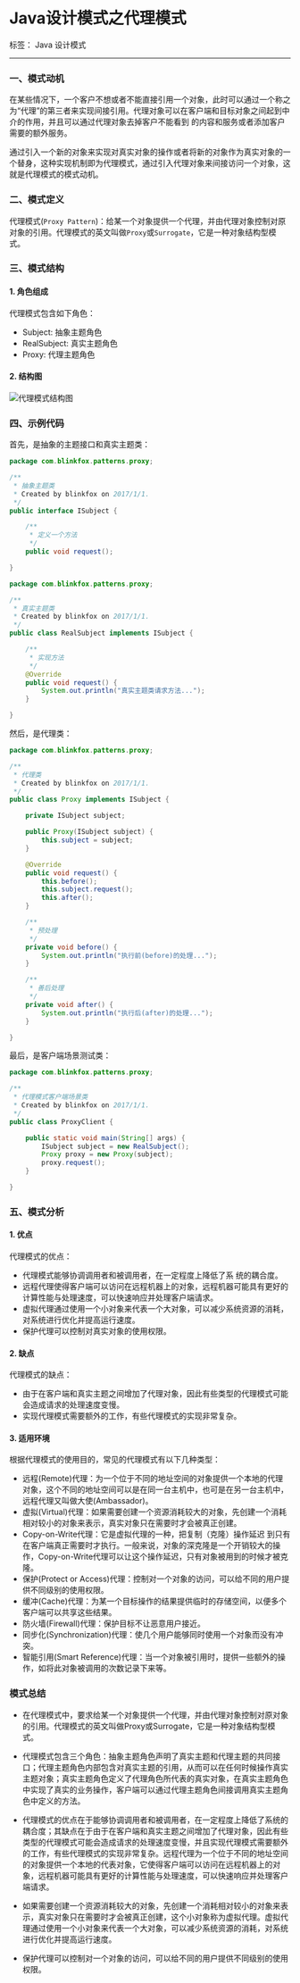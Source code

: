# Java设计模式之代理模式

标签： Java 设计模式

---

### 一、模式动机

在某些情况下，一个客户不想或者不能直接引用一个对象，此时可以通过一个称之为“代理”的第三者来实现间接引用。代理对象可以在客户端和目标对象之间起到中介的作用，并且可以通过代理对象去掉客户不能看到 的内容和服务或者添加客户需要的额外服务。

通过引入一个新的对象来实现对真实对象的操作或者将新的对象作为真实对象的一个替身，这种实现机制即为代理模式，通过引入代理对象来间接访问一个对象，这就是代理模式的模式动机。

### 二、模式定义

代理模式(`Proxy Pattern`)：给某一个对象提供一个代理，并由代理对象控制对原对象的引用。代理模式的英文叫做`Proxy`或`Surrogate`，它是一种对象结构型模式。

### 三、模式结构

#### 1. 角色组成

代理模式包含如下角色：

- Subject: 抽象主题角色
- RealSubject: 真实主题角色
- Proxy: 代理主题角色

#### 2. 结构图

![代理模式结构图][1]

### 四、示例代码

首先，是抽象的主题接口和真实主题类：

```java
package com.blinkfox.patterns.proxy;

/**
 * 抽象主题类
 * Created by blinkfox on 2017/1/1.
 */
public interface ISubject {

    /**
     * 定义一个方法
     */
    public void request();

}
```

```java
package com.blinkfox.patterns.proxy;

/**
 * 真实主题类
 * Created by blinkfox on 2017/1/1.
 */
public class RealSubject implements ISubject {

    /**
     * 实现方法
     */
    @Override
    public void request() {
        System.out.println("真实主题类请求方法...");
    }

}
```

然后，是代理类：

```java
package com.blinkfox.patterns.proxy;

/**
 * 代理类
 * Created by blinkfox on 2017/1/1.
 */
public class Proxy implements ISubject {

    private ISubject subject;

    public Proxy(ISubject subject) {
        this.subject = subject;
    }

    @Override
    public void request() {
        this.before();
        this.subject.request();
        this.after();
    }

    /**
     * 预处理
     */
    private void before() {
        System.out.println("执行前(before)的处理...");
    }

    /**
     * 善后处理
     */
    private void after() {
        System.out.println("执行后(after)的处理...");
    }

}
```

最后，是客户端场景测试类：

```java
package com.blinkfox.patterns.proxy;

/**
 * 代理模式客户端场景类
 * Created by blinkfox on 2017/1/1.
 */
public class ProxyClient {

    public static void main(String[] args) {
        ISubject subject = new RealSubject();
        Proxy proxy = new Proxy(subject);
        proxy.request();
    }

}
```

### 五、模式分析

#### 1. 优点

代理模式的优点：

- 代理模式能够协调调用者和被调用者，在一定程度上降低了系 统的耦合度。
- 远程代理使得客户端可以访问在远程机器上的对象，远程机器可能具有更好的计算性能与处理速度，可以快速响应并处理客户端请求。
- 虚拟代理通过使用一个小对象来代表一个大对象，可以减少系统资源的消耗，对系统进行优化并提高运行速度。
- 保护代理可以控制对真实对象的使用权限。

#### 2. 缺点

代理模式的缺点：

- 由于在客户端和真实主题之间增加了代理对象，因此有些类型的代理模式可能会造成请求的处理速度变慢。
- 实现代理模式需要额外的工作，有些代理模式的实现非常复杂。

#### 3. 适用环境

根据代理模式的使用目的，常见的代理模式有以下几种类型：

- 远程(Remote)代理：为一个位于不同的地址空间的对象提供一个本地的代理对象，这个不同的地址空间可以是在同一台主机中，也可是在另一台主机中，远程代理又叫做大使(Ambassador)。
- 虚拟(Virtual)代理：如果需要创建一个资源消耗较大的对象，先创建一个消耗相对较小的对象来表示，真实对象只在需要时才会被真正创建。
- Copy-on-Write代理：它是虚拟代理的一种，把复制（克隆）操作延迟 到只有在客户端真正需要时才执行。一般来说，对象的深克隆是一个开销较大的操作，Copy-on-Write代理可以让这个操作延迟，只有对象被用到的时候才被克隆。
- 保护(Protect or Access)代理：控制对一个对象的访问，可以给不同的用户提供不同级别的使用权限。
- 缓冲(Cache)代理：为某一个目标操作的结果提供临时的存储空间，以便多个客户端可以共享这些结果。
- 防火墙(Firewall)代理：保护目标不让恶意用户接近。
- 同步化(Synchronization)代理：使几个用户能够同时使用一个对象而没有冲突。
- 智能引用(Smart Reference)代理：当一个对象被引用时，提供一些额外的操作，如将此对象被调用的次数记录下来等。

### 模式总结

- 在代理模式中，要求给某一个对象提供一个代理，并由代理对象控制对原对象的引用。代理模式的英文叫做Proxy或Surrogate，它是一种对象结构型模式。
- 代理模式包含三个角色：抽象主题角色声明了真实主题和代理主题的共同接口；代理主题角色内部包含对真实主题的引用，从而可以在任何时候操作真实主题对象；真实主题角色定义了代理角色所代表的真实对象，在真实主题角色中实现了真实的业务操作，客户端可以通过代理主题角色间接调用真实主题角色中定义的方法。
- 代理模式的优点在于能够协调调用者和被调用者，在一定程度上降低了系统的耦合度；其缺点在于由于在客户端和真实主题之间增加了代理对象，因此有些类型的代理模式可能会造成请求的处理速度变慢，并且实现代理模式需要额外的工作，有些代理模式的实现非常复杂。远程代理为一个位于不同的地址空间的对象提供一个本地的代表对象，它使得客户端可以访问在远程机器上的对象，远程机器可能具有更好的计算性能与处理速度，可以快速响应并处理客户端请求。
- 如果需要创建一个资源消耗较大的对象，先创建一个消耗相对较小的对象来表示，真实对象只在需要时才会被真正创建，这个小对象称为虚拟代理。虚拟代理通过使用一个小对象来代表一个大对象，可以减少系统资源的消耗，对系统进行优化并提高运行速度。
- 保护代理可以控制对一个对象的访问，可以给不同的用户提供不同级别的使用权限。

  [1]: http://design-patterns.readthedocs.io/zh_CN/latest/_images/Proxy.jpg